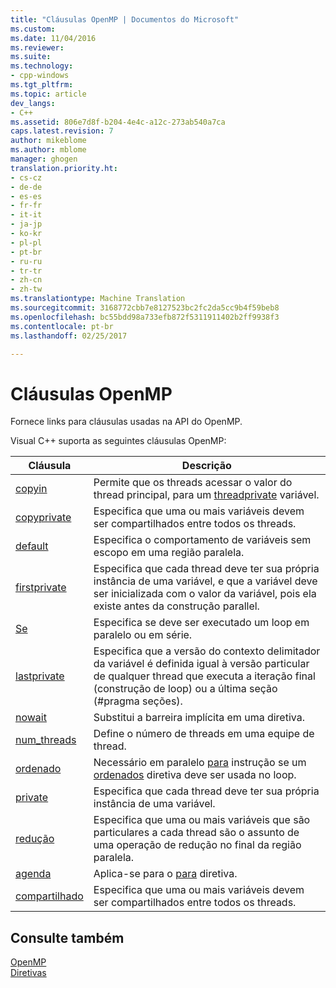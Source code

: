 ```yaml
---
title: "Cláusulas OpenMP | Documentos do Microsoft"
ms.custom: 
ms.date: 11/04/2016
ms.reviewer: 
ms.suite: 
ms.technology:
- cpp-windows
ms.tgt_pltfrm: 
ms.topic: article
dev_langs:
- C++
ms.assetid: 806e7d8f-b204-4e4c-a12c-273ab540a7ca
caps.latest.revision: 7
author: mikeblome
ms.author: mblome
manager: ghogen
translation.priority.ht:
- cs-cz
- de-de
- es-es
- fr-fr
- it-it
- ja-jp
- ko-kr
- pl-pl
- pt-br
- ru-ru
- tr-tr
- zh-cn
- zh-tw
ms.translationtype: Machine Translation
ms.sourcegitcommit: 3168772cbb7e8127523bc2fc2da5cc9b4f59beb8
ms.openlocfilehash: bc55bdd98a733efb872f5311911402b2ff9938f3
ms.contentlocale: pt-br
ms.lasthandoff: 02/25/2017

---
```

# <a name="openmp-clauses"></a>Cláusulas OpenMP
Fornece links para cláusulas usadas na API do OpenMP.  
  
 Visual C++ suporta as seguintes cláusulas OpenMP:  
  
|Cláusula|Descrição|  
|------------|-----------------|  
|[copyin](../../../parallel/openmp/reference/copyin.md)|Permite que os threads acessar o valor do thread principal, para um [threadprivate](../../../parallel/openmp/reference/threadprivate.md) variável.|  
|[copyprivate](../../../parallel/openmp/reference/copyprivate.md)|Especifica que uma ou mais variáveis devem ser compartilhados entre todos os threads.|  
|[default](../../../parallel/openmp/reference/default-openmp.md)|Especifica o comportamento de variáveis sem escopo em uma região paralela.|  
|[firstprivate](../../../parallel/openmp/reference/firstprivate.md)|Especifica que cada thread deve ter sua própria instância de uma variável, e que a variável deve ser inicializada com o valor da variável, pois ela existe antes da construção parallel.|  
|[Se](../../../parallel/openmp/reference/if-openmp.md)|Especifica se deve ser executado um loop em paralelo ou em série.|  
|[lastprivate](../../../parallel/openmp/reference/lastprivate.md)|Especifica que a versão do contexto delimitador da variável é definida igual à versão particular de qualquer thread que executa a iteração final (construção de loop) ou a última seção (#pragma seções).|  
|[nowait](../../../parallel/openmp/reference/nowait.md)|Substitui a barreira implícita em uma diretiva.|  
|[num_threads](../../../parallel/openmp/reference/num-threads.md)|Define o número de threads em uma equipe de thread.|  
|[ordenado](../../../parallel/openmp/reference/ordered-openmp-clauses.md)|Necessário em paralelo [para](../../../parallel/openmp/reference/for-openmp.md) instrução se um [ordenados](../../../parallel/openmp/reference/ordered-openmp-directives.md) diretiva deve ser usada no loop.|  
|[private](../../../parallel/openmp/reference/private-openmp.md)|Especifica que cada thread deve ter sua própria instância de uma variável.|  
|[redução](../../../parallel/openmp/reference/reduction.md)|Especifica que uma ou mais variáveis que são particulares a cada thread são o assunto de uma operação de redução no final da região paralela.|  
|[agenda](../../../parallel/openmp/reference/schedule.md)|Aplica-se para o [para](../../../parallel/openmp/reference/for-openmp.md) diretiva.|  
|[compartilhado](../../../parallel/openmp/reference/shared-openmp.md)|Especifica que uma ou mais variáveis devem ser compartilhados entre todos os threads.|  
  
## <a name="see-also"></a>Consulte também  
 [OpenMP](../../../parallel/openmp/openmp-in-visual-cpp.md)   
 [Diretivas](../../../parallel/openmp/reference/openmp-directives.md)
